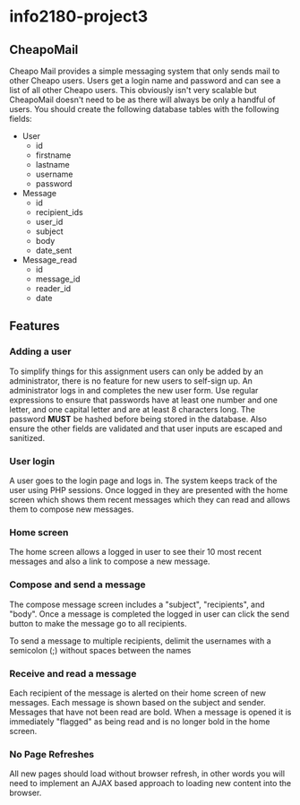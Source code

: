 # info2180-project3

## CheapoMail

Cheapo Mail provides a simple messaging system that only sends mail to other Cheapo users. Users get a login name and password and can see a list of all other Cheapo users.
This obviously isn't very scalable but CheapoMail doesn't need to be as there will always be only a handful of users.
You should create the following database tables with the following fields:
* User
  * id
  * firstname
  * lastname
  * username
  * password
* Message
  * id
  * recipient_ids
  * user_id
  * subject
  * body
  * date_sent
* Message_read
  * id
  * message_id
  * reader_id
  * date

## Features

### Adding a user
To simplify things for this assignment users can only be added by an administrator, there is no feature for new users to self-sign up. An administrator logs in and completes the new user form. Use regular expressions to ensure that passwords have at least one number and one letter, and one capital letter and are at least 8 characters long. The password **MUST** be hashed before being stored in the database. Also ensure the other fields are validated and that user inputs are escaped and sanitized. 

### User login
A user goes to the login page and logs in. The system keeps track of the user using PHP sessions. Once logged in they are presented with the home screen which shows them recent messages which they can read and allows them to compose new messages.

### Home screen
The home screen allows a logged in user to see their 10 most recent messages and also a link to compose a new message. 

### Compose and send a message
The compose message screen includes a "subject", "recipients", and "body". Once a message is completed the logged in user can click the send button to make the message go to all recipients. 

To send a message to multiple recipients, delimit the usernames with a semicolon (;) without spaces between the names

### Receive and read a message
Each recipient of the message is alerted on their home screen of new messages. Each message is shown based on the subject and sender. Messages that have not been read are bold. When a message is opened it is immediately "flagged" as being read and is no longer bold in the home screen.

### No Page Refreshes
All new pages should load without browser refresh, in other words you will need to implement an AJAX based approach to loading new content into the browser.

